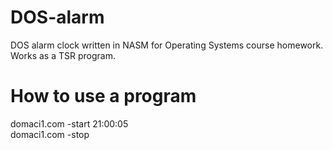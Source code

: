 # DOS-alarm
DOS alarm clock written in NASM for Operating Systems course homework. <br>
Works as a TSR program.

# How to use a program
domaci1.com -start 21:00:05 <br>
domaci1.com -stop
